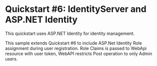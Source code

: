 # Quickstart #6: IdentityServer and ASP.NET Identity

This quickstart uses ASP.NET Identity for identity management.

This sample extends Quickstart #6 to include ASP.Net Identity Role assignment during user registration.
Role Claims is passed to WebApi resource with user token, WebAPI restricts Post operation to only Admin users.
